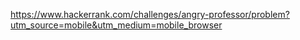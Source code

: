 https://www.hackerrank.com/challenges/angry-professor/problem?utm_source=mobile&utm_medium=mobile_browser
